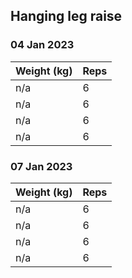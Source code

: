 ## Hanging leg raise

### 04 Jan 2023

| Weight (kg) | Reps |
| ----------- | ---- |
| n/a | 6 |
| n/a | 6 |
| n/a | 6 |
| n/a | 6 |

### 07 Jan 2023

| Weight (kg) | Reps |
| ----------- | ---- |
| n/a | 6 |
| n/a | 6 |
| n/a | 6 |
| n/a | 6 |